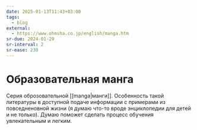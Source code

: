 ```yaml
---
date: 2025-01-13T11:43+03:00
tags:
  - blog
external:
  - https://www.ohmsha.co.jp/english/manga.htm
sr-due: 2024-01-29
sr-interval: 2
sr-ease: 230
---
```


# Образовательная манга

Серия оброзовательной [[manga|манги]]. Особенность такой литературы в доступной
подаче информации с примерами из повседненовной жизни (я думаю что-то вроде
энциклопедии для детей и не только). Думаю поможет сделать процесс обучения
увлекательным и легким.
